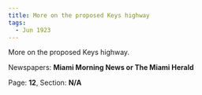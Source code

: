 ```yaml
---  
title: More on the proposed Keys highway  
tags:  
  - Jun 1923  
---  
```

  
More on the proposed Keys highway.  
  
Newspapers: **Miami Morning News or The Miami Herald**  
  
Page: **12**, Section: **N/A** 
